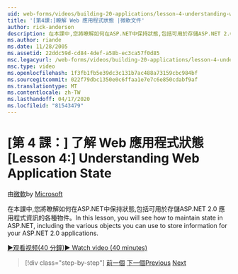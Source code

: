 ```yaml
---
uid: web-forms/videos/building-20-applications/lesson-4-understanding-web-application-state
title: '[第4課:]瞭解 Web 應用程式狀態 |微軟文件'
author: rick-anderson
description: 在本課中,您將瞭解如何在ASP.NET中保持狀態,包括可用於存儲ASP.NET 2.0 應用資訊的各種物件。
ms.author: riande
ms.date: 11/28/2005
ms.assetid: 22ddc59d-cd84-4def-a58b-ec3ca57f0d85
msc.legacyurl: /web-forms/videos/building-20-applications/lesson-4-understanding-web-application-state
msc.type: video
ms.openlocfilehash: 1f3fb1fb5e39dc3c131b7ac488a73159cbc984bf
ms.sourcegitcommit: 022f79dbc1350e0c6ffaa1e7e7c6e850cdabf9af
ms.translationtype: MT
ms.contentlocale: zh-TW
ms.lasthandoff: 04/17/2020
ms.locfileid: "81543479"
---
```

# <a name="lesson-4-understanding-web-application-state"></a><span data-ttu-id="87728-103">[第 4 課：] 了解 Web 應用程式狀態</span><span class="sxs-lookup"><span data-stu-id="87728-103">[Lesson 4:] Understanding Web Application State</span></span>

<span data-ttu-id="87728-104">由[微軟](https://github.com/microsoft)</span><span class="sxs-lookup"><span data-stu-id="87728-104">by [Microsoft](https://github.com/microsoft)</span></span>

<span data-ttu-id="87728-105">在本課中,您將瞭解如何在ASP.NET中保持狀態,包括可用於存儲ASP.NET 2.0 應用程式資訊的各種物件。</span><span class="sxs-lookup"><span data-stu-id="87728-105">In this lesson, you will see how to maintain state in ASP.NET, including the various objects you can use to store information for your ASP.NET 2.0 applications.</span></span>

[<span data-ttu-id="87728-106">&#9654;观看视频(40 分鐘)</span><span class="sxs-lookup"><span data-stu-id="87728-106">&#9654; Watch video (40 minutes)</span></span>](https://channel9.msdn.com/Blogs/ASP-NET-Site-Videos/lesson-4-understanding-web-application-state)

> [!div class="step-by-step"]
> <span data-ttu-id="87728-107">[前一個](lesson-3-understanding-more-about-events-and-postback.md)
> [下一個](lesson-5-debugging-and-tracing-your-website.md)</span><span class="sxs-lookup"><span data-stu-id="87728-107">[Previous](lesson-3-understanding-more-about-events-and-postback.md)
[Next](lesson-5-debugging-and-tracing-your-website.md)</span></span>

